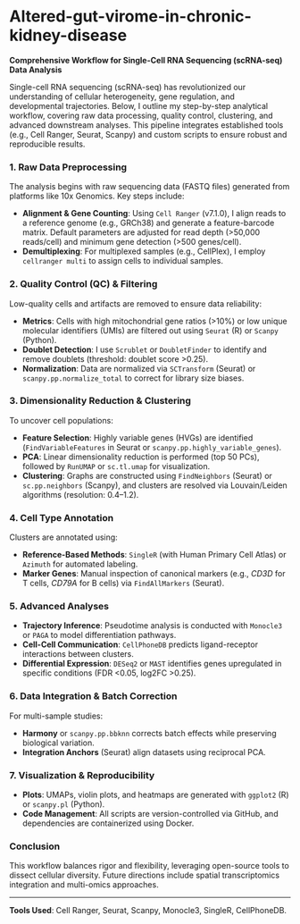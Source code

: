 # Altered-gut-virome-in-chronic-kidney-disease

**Comprehensive Workflow for Single-Cell RNA Sequencing (scRNA-seq) Data Analysis**  

Single-cell RNA sequencing (scRNA-seq) has revolutionized our understanding of cellular heterogeneity, gene regulation, and developmental trajectories. Below, I outline my step-by-step analytical workflow, covering raw data processing, quality control, clustering, and advanced downstream analyses. This pipeline integrates established tools (e.g., Cell Ranger, Seurat, Scanpy) and custom scripts to ensure robust and reproducible results.  

### **1. Raw Data Preprocessing**  
The analysis begins with raw sequencing data (FASTQ files) generated from platforms like 10x Genomics. Key steps include:  
- **Alignment & Gene Counting**: Using `Cell Ranger` (v7.1.0), I align reads to a reference genome (e.g., GRCh38) and generate a feature-barcode matrix. Default parameters are adjusted for read depth (>50,000 reads/cell) and minimum gene detection (>500 genes/cell).  
- **Demultiplexing**: For multiplexed samples (e.g., CellPlex), I employ `cellranger multi` to assign cells to individual samples.  

### **2. Quality Control (QC) & Filtering**  
Low-quality cells and artifacts are removed to ensure data reliability:  
- **Metrics**: Cells with high mitochondrial gene ratios (>10%) or low unique molecular identifiers (UMIs) are filtered out using `Seurat` (R) or `Scanpy` (Python).  
- **Doublet Detection**: I use `Scrublet` or `DoubletFinder` to identify and remove doublets (threshold: doublet score >0.25).  
- **Normalization**: Data are normalized via `SCTransform` (Seurat) or `scanpy.pp.normalize_total` to correct for library size biases.  

### **3. Dimensionality Reduction & Clustering**  
To uncover cell populations:  
- **Feature Selection**: Highly variable genes (HVGs) are identified (`FindVariableFeatures` in Seurat or `scanpy.pp.highly_variable_genes`).  
- **PCA**: Linear dimensionality reduction is performed (top 50 PCs), followed by `RunUMAP` or `sc.tl.umap` for visualization.  
- **Clustering**: Graphs are constructed using `FindNeighbors` (Seurat) or `sc.pp.neighbors` (Scanpy), and clusters are resolved via Louvain/Leiden algorithms (resolution: 0.4–1.2).  

### **4. Cell Type Annotation**  
Clusters are annotated using:  
- **Reference-Based Methods**: `SingleR` (with Human Primary Cell Atlas) or `Azimuth` for automated labeling.  
- **Marker Genes**: Manual inspection of canonical markers (e.g., *CD3D* for T cells, *CD79A* for B cells) via `FindAllMarkers` (Seurat).  

### **5. Advanced Analyses**  
- **Trajectory Inference**: Pseudotime analysis is conducted with `Monocle3` or `PAGA` to model differentiation pathways.  
- **Cell-Cell Communication**: `CellPhoneDB` predicts ligand-receptor interactions between clusters.  
- **Differential Expression**: `DESeq2` or `MAST` identifies genes upregulated in specific conditions (FDR <0.05, log2FC >0.25).  

### **6. Data Integration & Batch Correction**  
For multi-sample studies:  
- **Harmony** or `scanpy.pp.bbknn` corrects batch effects while preserving biological variation.  
- **Integration Anchors** (Seurat) align datasets using reciprocal PCA.  

### **7. Visualization & Reproducibility**  
- **Plots**: UMAPs, violin plots, and heatmaps are generated with `ggplot2` (R) or `scanpy.pl` (Python).  
- **Code Management**: All scripts are version-controlled via GitHub, and dependencies are containerized using Docker.  

### **Conclusion**  
This workflow balances rigor and flexibility, leveraging open-source tools to dissect cellular diversity. Future directions include spatial transcriptomics integration and multi-omics approaches.  

---  
**Tools Used**: Cell Ranger, Seurat, Scanpy, Monocle3, SingleR, CellPhoneDB.  
